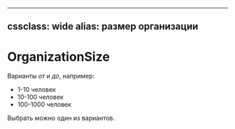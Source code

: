 
---
cssclass: wide
alias: размер организации
---
# OrganizationSize

Варианты *от* и *до*, например: 
- 1-10 человек
- 10-100 человек
- 100-1000 человек

Выбрать можно один из вариантов.